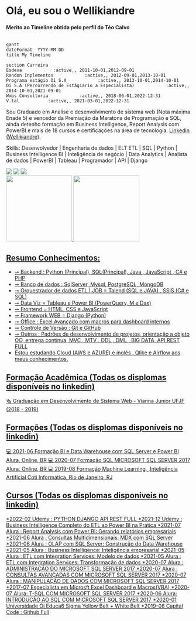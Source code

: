 # Olá, eu sou o Wellikiandre
#### Merito ao Timeline obtida pelo perfil do Téo Calvo 
```mermaid

gantt
dateFormat  YYYY-MM-DD
title My Timeline

section Carreira
Esdeva            :active,, 2011-10-01,2012-09-01
Randon Inplementos            :active,, 2012-09-01,2013-10-01
Programa estágio Oi S.A            :active,, 2013-10-01,2014-10-01
Oi S.A (Percorrendo de Estágiario a Especialista)            :active,, 2014-10-01,2021-09-01
Wmbs Consultoria            :active,, 2018-06-01,2022-12-31
V.tal           :active,, 2021-03-01,2022-12-31

```

Sou Graduado em Analise e desenvolvimento de sistema web (Nota máxima Enade 5) e vencedor da Premiação da Maratona de Programação e SQL, ainda detenho formação em Business Intelligence, Report Analysis com PowerBI e mais de 18 cursos e certificações na área de tecnologia.
[Linkedin (Wellikiandre)](https://www.linkedin.com/in/wellikiandre/).


Skills: Desenvolvedor | Engenharia de dados | ELT ETL | SQL | Python | Business Intelligence BI | Inteligência de negócio | Data Analytics | Analista de dados | PowerBI | Tableau | Programador | API | Django


<div> 
  <a href="https://www.linkedin.com/in/wellikiandre/" target="_blank"><img src="https://img.shields.io/badge/-LinkedIn-%230077B5?style=for-the-badge&logo=linkedin&logoColor=white" target="_blank"></a> 
  <a href="https://linktr.ee/wellikiandre" target="_blank"><img src="https://img.shields.io/badge/LinkTree-FF0000?style=for-the-badge&logo=Linktree&logoColor=white" target="_blank"></a>
  <a href="https://docs.google.com/document/d/1mX-EtqGDNQxiE8f8kMF0eon6iOelTQTK/edit?usp=sharing&ouid=116609682125162317803&rtpof=true&sd=true" target="_blank"><img src="https://img.shields.io/badge/Curriculum-FF0000?style=for-the-badge&logo=Linktree&logoColor=green" target="_blank"></a>
</div>

<div>
  <a href="https://github.com/Wellikiandre">
  <img height="180em" src="https://github-readme-stats.vercel.app/api?username=Wellikiandre&show_icons=true&theme=dark&include_all_commits=true&count_private=true"/>
  <img height="180em" src="https://github-readme-stats.vercel.app/api/top-langs/?username=Wellikiandre&layout=compact&langs_count=16&theme=dark"/>
</div>

## Resumo Conhecimentos:
* ➙ Backend : Python (Principal), SQL(Principal), Java , JavaScript , C# e PHP 
* ➙ Banco de dados : SqlServer, Mysql, PostgreSQL, MongoDB
* ➙ Orquestrador de dados ETL | JOB = Talend (SQL e JAVA) , SSIS (C# e SQL)
* ➙ Data Viz = Tableau e Power BI (PowerQuery, M e Dax)
* ➙ Frontend = HTML, CSS e JavaScript 
* ➙ Framework WEB = Django (Python)
* ➙ Office : Excel Avançado com macros para dashboard internos
* ➙ Controle de Versão : Git e GitHub
* ➙ Outros : Padrões de desenvolvimento de projetos, orientação a objeto OO, entrega contínua, MVC , MTV , DDL , DML , BIG DATA, API REST FULL
* Estou estudando Cloud (AWS e AZURE) e inglês , Qlike e Airflow aos meus conhecimentos.

## Formação Acadêmica (Todas os displomas disponíveis no linkedin)

:newspaper_roll: Graduação em Desenvolvimento de Sistema Web - Vianna Junior UFJF (2018 - 2019)

## Formações (Todas os displomas disponíveis no linkedin)

:computer: 2021-06 Formação BI e Data Warehouse com SQL Server e Power BI Alura, Online, BR
:computer: 2020-07 Formação SQL MICROSOFT SQL SERVER 2017 Alura, Online, BR
:computer: 2019-08 Formação Machine Learning, ,Inteligência Artificial Coti Informática, Rio de Janeiro, RJ

## Cursos (Todas os displomas disponíveis no linkedin)
*2022-02		Udemy : PYTHON DJANGO API REST FULL
*2021-12    Udemy : Business Intelligence Completo do ETL ao Power BI na Prática
*2021-07    Alura : Report Analysis com Power BI: Gerando relatórios empresariais
*2021-06    Alura : Consultas Multidimensionais: MDX com SQL Server
*2021-06    Alura : OLAP com SQL Server: Construção do Data Warehouse
*2021-05    Alura : Business Intelligence: Inteligência empresarial
*2021-05    Alura : ETL com Integration Services: Modelo de dados
*2021-05    Alura : ETL com Integration Services: Transformação de dados
*2020-07    Alura : ADMINISTRAÇÃO DO MICROSOFT SQL SERVER 2017
*2020-07    Alura : CONSULTAS AVANÇADAS COM MICROSOFT SQL SERVER 2017
*2020-07    Alura : MANIPULAÇÃO DE DADOS COM MICROSOFT SQL SERVER 2017
*2017-07    Especialista em Microsft Excel Dashboard e Macros(VBA)
*2020-07    Alura: T-SQL COM MICROSOFT SQL SERVER 2017
*2020-06    Alura: INTRODUÇÃO AO SQL COM MICROSOFT SQL SERVER 2017
*2020-01    Universidade Oi Educa6 Sigma Yellow Belt + White Belt
*2019-08    Capital Code : Github Full








